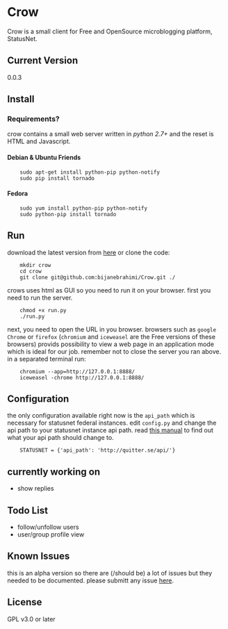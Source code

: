 Crow
====
Crow is a small client for Free and OpenSource microblogging platform, StatusNet.

Current Version
---------------
0.0.3

Install
---------------

### Requirements?

crow contains a small web server written in *python 2.7+* and the reset is HTML and Javascript.

#### Debian & Ubuntu Friends

        sudo apt-get install python-pip python-notify
        sudo pip install tornado

#### Fedora

        sudo yum install python-pip python-notify
        sudo python-pip install tornado

Run
---------------

download the latest version from [here](https://github.com/bijanebrahimi/Crow)
or clone the code:

        mkdir crow
        cd crow
        git clone git@github.com:bijanebrahimi/Crow.git ./

crows uses html as GUI so you need to run it on your browser. 
first you need to run the server.

        chmod +x run.py
        ./run.py

next, you need to open the URL in you browser. browsers such as `google Chrome` or `firefox`
(`chromium` and `iceweasel` are the Free versions of these browsers) provids possibility to
view a web page in an application mode which is ideal for our job. remember not to close
the server you ran above. in a separated terminal run:

        chromium --app=http://127.0.0.1:8888/
        iceweasel -chrome http://127.0.0.1:8888/

Configuration
---------------

the only configuration available right now is the `api_path` which is necessary for statusnet federal instances.
edit `config.py` and change the api path to your statusnet instance api path.
read [this manual](http://status.net/wiki/API_discovery) to find out what your api path should change to.

        STATUSNET = {'api_path': 'http://quitter.se/api/'}

currently working on
---------------
* show replies

Todo List
---------------
* follow/unfollow users
* user/group profile view

Known Issues
---------------
this is an alpha version so there are (/should be) a lot of issues but they
needed to be documented. please submitt any issue [here](https://github.com/bijanebrahimi/Crow/issues).

License
---------------
GPL v3.0 or later
